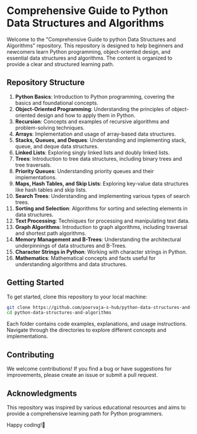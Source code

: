 # Comprehensive Guide to Python Data Structures and Algorithms

Welcome to the "Comprehensive Guide to python Data Structures and Algorithms" repository. This repository is designed to help beginners and newcomers learn Python programming, object-oriented design, and essential data structures and algorithms. The content is organized to provide a clear and structured learning path.

## Repository Structure

1. **Python Basics**: Introduction to Python programming, covering the basics and foundational concepts.
2. **Object-Oriented Programming**: Understanding the principles of object-oriented design and how to apply them in Python.
3. **Recursion**: Concepts and examples of recursive algorithms and problem-solving techniques.
4. **Arrays**: Implementation and usage of array-based data structures.
5. **Stacks, Queues, and Deques**: Understanding and implementing stack, queue, and deque data structures.
6. **Linked Lists**: Exploring singly linked lists and doubly linked lists.
7. **Trees**: Introduction to tree data structures, including binary trees and tree traversals.
8. **Priority Queues**: Understanding priority queues and their implementations.
9. **Maps, Hash Tables, and Skip Lists**: Exploring key-value data structures like hash tables and skip lists.
10. **Search Trees**: Understanding and implementing various types of search trees.
11. **Sorting and Selection**: Algorithms for sorting and selecting elements in data structures.
12. **Text Processing**: Techniques for processing and manipulating text data.
13. **Graph Algorithms**: Introduction to graph algorithms, including traversal and shortest path algorithms.
14. **Memory Management and B-Trees**: Understanding the architectural underpinnings of data structures and B-Trees.
15. **Character Strings in Python**: Working with character strings in Python.
16. **Mathematics**: Mathematical concepts and facts useful for understanding algorithms and data structures.

## Getting Started

To get started, clone this repository to your local machine:

```bash
git clone https://github.com/poorvaja-s-hub/python-data-structures-and-algorithms.git
cd python-data-structures-and-algorithms
```
Each folder contains code examples, explanations, and usage instructions. Navigate through the directories to explore different concepts and implementations.

## Contributing
We welcome contributions! If you find a bug or have suggestions for improvements, please create an issue or submit a pull request.


## Acknowledgments
This repository was inspired by various educational resources and aims to provide a comprehensive learning path for Python programmers.

Happy coding!🥂
